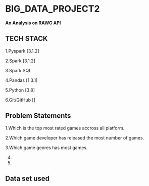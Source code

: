 # BIG_DATA_PROJECT2


**An Analysis on RAWG API**

## TECH STACK

1.Pyspark [3.1.2]

2.Spark [3.1.2]

3.Spark SQL

4.Pandas [1.3.1]

5.Python [3.8]

6.Git/GitHub []


## Problem Statements

1.Which is the top most rated games accross all platform.

2.Which game developer has released the most number of games.

3.Which game genres has most games.

4.

5.


## Data set used



